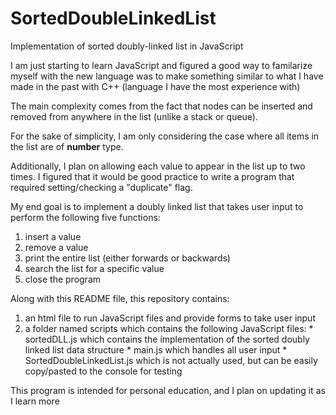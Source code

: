 # SortedDoubleLinkedList
Implementation of sorted doubly-linked list in JavaScript

I am just starting to learn JavaScript and figured a good way to familarize myself with the new language was to make something similar to what I have made in the past with C++ (language I have the most experience with)

The main complexity comes from the fact that nodes can be inserted and removed from anywhere in the list (unlike a stack or queue).

For the sake of simplicity, I am only considering the case where all items in the list are of **number** type. 

Additionally, I plan on allowing each value to appear in the list up to two times. I figured that it would be good practice to write a program that required setting/checking a "duplicate" flag.


My end goal is to implement a doubly linked list that takes user input to perform the following five functions:

1. insert a value
2. remove a value
3. print the entire list (either forwards or backwards)
4. search the list for a specific value
5. close the program

Along with this README file, this repository contains:
  1. an html file to run JavaScript files and provide forms to take user input
  2. a folder named scripts which contains the following JavaScript files:
    * sortedDLL.js which contains the implementation of the sorted doubly linked list data structure
    * main.js which handles all user input
    * SortedDoubleLinkedList.js which is not actually used, but can be easily copy/pasted to the console for testing
 
This program is intended for personal education, and I plan on updating it as I learn more 
